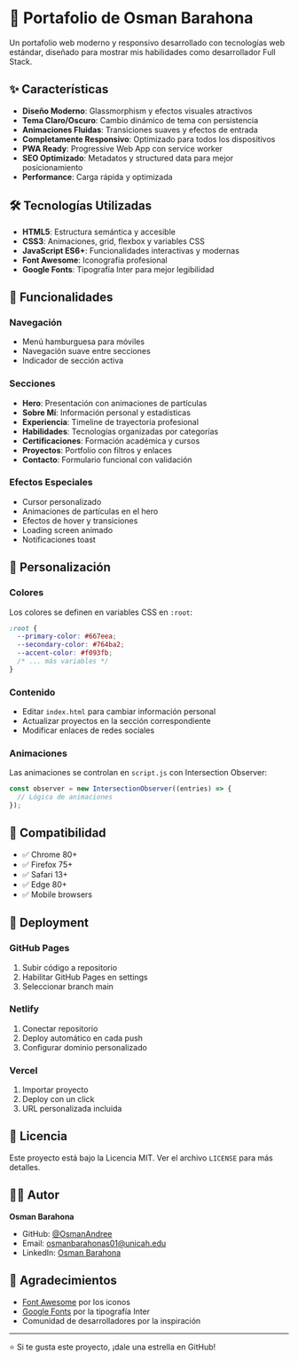 # 🚀 Portafolio de Osman Barahona

Un portafolio web moderno y responsivo desarrollado con tecnologías web estándar, diseñado para mostrar mis habilidades como desarrollador Full Stack.

## ✨ Características

- **Diseño Moderno**: Glassmorphism y efectos visuales atractivos
- **Tema Claro/Oscuro**: Cambio dinámico de tema con persistencia
- **Animaciones Fluidas**: Transiciones suaves y efectos de entrada
- **Completamente Responsivo**: Optimizado para todos los dispositivos
- **PWA Ready**: Progressive Web App con service worker
- **SEO Optimizado**: Metadatos y structured data para mejor posicionamiento
- **Performance**: Carga rápida y optimizada

## 🛠️ Tecnologías Utilizadas

- **HTML5**: Estructura semántica y accesible
- **CSS3**: Animaciones, grid, flexbox y variables CSS
- **JavaScript ES6+**: Funcionalidades interactivas y modernas
- **Font Awesome**: Iconografía profesional
- **Google Fonts**: Tipografía Inter para mejor legibilidad

## 📱 Funcionalidades

### Navegación
- Menú hamburguesa para móviles
- Navegación suave entre secciones
- Indicador de sección activa

### Secciones
- **Hero**: Presentación con animaciones de partículas
- **Sobre Mí**: Información personal y estadísticas
- **Experiencia**: Timeline de trayectoria profesional
- **Habilidades**: Tecnologías organizadas por categorías
- **Certificaciones**: Formación académica y cursos
- **Proyectos**: Portfolio con filtros y enlaces
- **Contacto**: Formulario funcional con validación

### Efectos Especiales
- Cursor personalizado
- Animaciones de partículas en el hero
- Efectos de hover y transiciones
- Loading screen animado
- Notificaciones toast

## 🎨 Personalización

### Colores
Los colores se definen en variables CSS en `:root`:
```css
:root {
  --primary-color: #667eea;
  --secondary-color: #764ba2;
  --accent-color: #f093fb;
  /* ... más variables */
}
```

### Contenido
- Editar `index.html` para cambiar información personal
- Actualizar proyectos en la sección correspondiente
- Modificar enlaces de redes sociales

### Animaciones
Las animaciones se controlan en `script.js` con Intersection Observer:
```javascript
const observer = new IntersectionObserver((entries) => {
  // Lógica de animaciones
});
```
## 📱 Compatibilidad

- ✅ Chrome 80+
- ✅ Firefox 75+
- ✅ Safari 13+
- ✅ Edge 80+
- ✅ Mobile browsers

## 🚀 Deployment

### GitHub Pages
1. Subir código a repositorio
2. Habilitar GitHub Pages en settings
3. Seleccionar branch main

### Netlify
1. Conectar repositorio
2. Deploy automático en cada push
3. Configurar dominio personalizado

### Vercel
1. Importar proyecto
2. Deploy con un click
3. URL personalizada incluida

## 📄 Licencia

Este proyecto está bajo la Licencia MIT. Ver el archivo `LICENSE` para más detalles.

## 👨‍💻 Autor

**Osman Barahona**
- GitHub: [@OsmanAndree](https://github.com/OsmanAndree)
- Email: osmanbarahonas01@unicah.edu
- LinkedIn: [Osman Barahona](https://linkedin.com/in/osmanbarahona)

## 🙏 Agradecimientos

- [Font Awesome](https://fontawesome.com/) por los iconos
- [Google Fonts](https://fonts.google.com/) por la tipografía Inter
- Comunidad de desarrolladores por la inspiración

---

⭐ Si te gusta este proyecto, ¡dale una estrella en GitHub!

